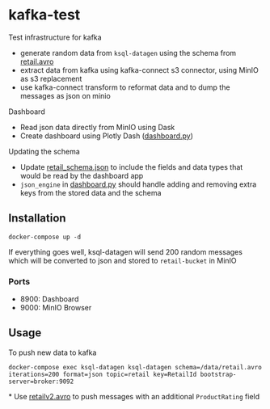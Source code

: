 # kafka-test

Test infrastructure for kafka
  - generate random data from `ksql-datagen` using the schema from [retail.avro](test_data/retail.avro)
  - extract data from kafka using kafka-connect s3 connector, using MinIO as s3 replacement
  - use kafka-connect transform to reformat data and to dump the messages as json on minio

Dashboard
  - Read json data directly from MinIO using Dask
  - Create dashboard using Plotly Dash ([dashboard.py]('dashboard/dashboard.py'))

Updating the schema
  - Update [retail_schema.json](dashboard/retail_schema.json) to include the fields and data types that would be read by the dashboard app
  - `json_engine` in [dashboard.py]('dashboard/dashboard.py') should handle adding and removing extra keys from the stored data and the schema


## Installation

```
docker-compose up -d
```
If everything goes well, ksql-datagen will send 200 random messages which will be converted to json and stored to `retail-bucket` in MinIO

### Ports
 - 8900: Dashboard
 - 9000: MinIO Browser

 ## Usage

To push new data to kafka
 ```
 docker-compose exec ksql-datagen ksql-datagen schema=/data/retail.avro iterations=200 format=json topic=retail key=RetailId bootstrap-server=broker:9092
```

\* Use [retailv2.avro]('data/retailv2.avro') to push messages with an additional `ProductRating` field